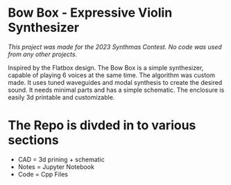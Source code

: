 # Bow Box - Expressive Violin Synthesizer

*This project was made for the 2023 Synthmas Contest. No code was used from any other projects.*

Inspired by the Flatbox design. The Bow Box is a simple synthesizer, capable of playing 6 voices at the same time. The algorithm was custom made. It uses tuned waveguides and modal synthesis to create the desired sound. It needs minimal parts and has a simple schematic. The enclosure is easily 3d printable and customizable. 

# The Repo is divded in to various sections
- CAD = 3d prining + schematic
- Notes = Jupyter Notebook
- Code = Cpp Files
